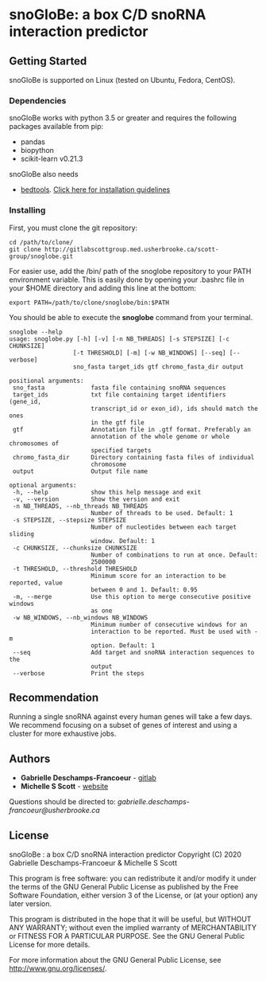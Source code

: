 # **snoGloBe**: a box C/D snoRNA interaction predictor

## **Getting Started**

snoGloBe is supported on Linux (tested on Ubuntu, Fedora, CentOS).

### **Dependencies**

snoGloBe works with python 3.5 or greater and requires the following packages available from pip:

* pandas
* biopython
* scikit-learn v0.21.3

snoGloBe also needs 

* [bedtools](http://bedtools.readthedocs.io/en/latest/). 
[Click here for installation guidelines](http://bedtools.readthedocs.io/en/latest/content/installation.html)

### **Installing**


First, you must clone the git repository:
```
cd /path/to/clone/
git clone http://gitlabscottgroup.med.usherbrooke.ca/scott-group/snoglobe.git
```

For easier use, add the /bin/ path of the snoglobe repository to your PATH environment variable.
This is easily done by opening your .bashrc file in your $HOME directory and adding this line at the bottom:

```
export PATH=/path/to/clone/snoglobe/bin:$PATH
```

You should be able to execute the **snoglobe** command from your terminal.

 ```
snoglobe --help
usage: snoglobe.py [-h] [-v] [-n NB_THREADS] [-s STEPSIZE] [-c CHUNKSIZE]
                   [-t THRESHOLD] [-m] [-w NB_WINDOWS] [--seq] [--verbose]
                   sno_fasta target_ids gtf chromo_fasta_dir output

positional arguments:
  sno_fasta             fasta file containing snoRNA sequences
  target_ids            txt file containing target identifiers (gene_id,
                        transcript_id or exon_id), ids should match the ones
                        in the gtf file
  gtf                   Annotation file in .gtf format. Preferably an
                        annotation of the whole genome or whole chromosomes of
                        specified targets
  chromo_fasta_dir      Directory containing fasta files of individual
                        chromosome
  output                Output file name

optional arguments:
  -h, --help            show this help message and exit
  -v, --version         Show the version and exit
  -n NB_THREADS, --nb_threads NB_THREADS
                        Number of threads to be used. Default: 1
  -s STEPSIZE, --stepsize STEPSIZE
                        Number of nucleotides between each target sliding
                        window. Default: 1
  -c CHUNKSIZE, --chunksize CHUNKSIZE
                        Number of combinations to run at once. Default:
                        2500000
  -t THRESHOLD, --threshold THRESHOLD
                        Minimum score for an interaction to be reported, value
                        between 0 and 1. Default: 0.95
  -m, --merge           Use this option to merge consecutive positive windows
                        as one
  -w NB_WINDOWS, --nb_windows NB_WINDOWS
                        Minimum number of consecutive windows for an
                        interaction to be reported. Must be used with -m
                        option. Default: 1
  --seq                 Add target and snoRNA interaction sequences to the
                        output
  --verbose             Print the steps
```

## **Recommendation**

Running a single snoRNA against every human genes will take a few days. We recommend focusing on a subset of genes of
interest and using a cluster for more exhaustive jobs.

## **Authors**

* **Gabrielle Deschamps-Francoeur** - [gitlab](http://gitlabscottgroup.med.usherbrooke.ca/u/gabrielle)
* **Michelle S Scott** - [website](http://scottgroup.med.usherbrooke.ca/)

Questions should be directed to: _gabrielle.deschamps-francoeur@usherbrooke.ca_


## **License**

snoGloBe : a box C/D snoRNA interaction predictor
Copyright (C) 2020 Gabrielle Deschamps-Francoeur & Michelle S Scott

This program is free software: you can redistribute it and/or modify
it under the terms of the GNU General Public License as published by
the Free Software Foundation, either version 3 of the License, or
(at your option) any later version.

This program is distributed in the hope that it will be useful,
but WITHOUT ANY WARRANTY; without even the implied warranty of
MERCHANTABILITY or FITNESS FOR A PARTICULAR PURPOSE. See the
GNU General Public License for more details.

For more information about the GNU General Public License, see <http://www.gnu.org/licenses/>.